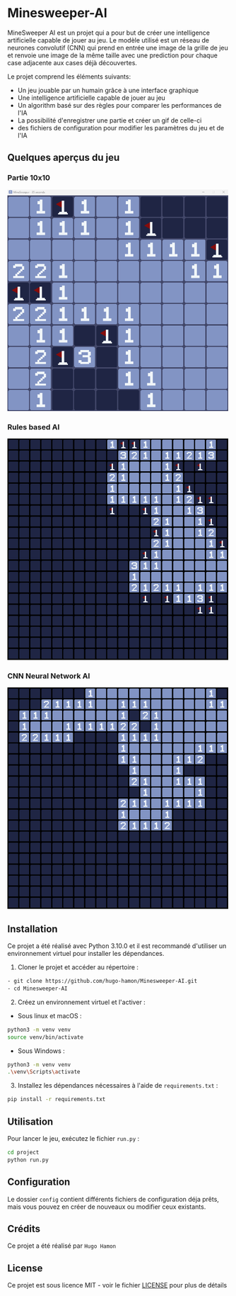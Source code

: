 # Minesweeper-AI

MineSweeper AI est un projet qui a pour but de créer une intelligence artificielle capable de jouer au jeu. Le modèle utilisé est un réseau de neurones convolutif (CNN) qui prend en entrée une image de la grille de jeu et renvoie une image de la même taille avec une prediction pour chaque case adjacente aux cases déjà découvertes.

Le projet comprend les éléments suivants:

- Un jeu jouable par un humain grâce à une interface graphique
- Une intelligence artificielle capable de jouer au jeu
- Un algorithm basé sur des règles pour comparer les performances de l'IA
- La possibilité d'enregistrer une partie et créer un gif de celle-ci
- des fichiers de configuration pour modifier les paramètres du jeu et de l'IA

## Quelques aperçus du jeu

### Partie 10x10
<img src="md-image/game-1.png" alt="Partie 10x10" width="500" height="500">

### Rules based AI
<img src="md-image/rule_based.gif" alt="Rules based AI" width="500" height="500">

### CNN Neural Network AI
<img src="md-image/cnn.gif" alt="CNN Neural Network AI" width="500" height="500">


## Installation

Ce projet a été réalisé avec Python 3.10.0 et il est recommandé d'utiliser un environnement virtuel pour installer les dépendances.

1. Cloner le projet et accéder au répertoire :

```bash
- git clone https://github.com/hugo-hamon/Minesweeper-AI.git
- cd Minesweeper-AI
```

2. Créez un environnement virtuel et l'activer :
    
- Sous linux et macOS :
```bash
python3 -m venv venv
source venv/bin/activate
```
- Sous Windows :
```bash
python3 -m venv venv
.\venv\Scripts\activate
```

3. Installez les dépendances nécessaires à l'aide de `requirements.txt` :
```bash
pip install -r requirements.txt
```

## Utilisation

Pour lancer le jeu, exécutez le fichier `run.py` :

```bash
cd project
python run.py
```

## Configuration

Le dossier `config` contient différents fichiers de configuration déja prêts, mais vous pouvez en créer de nouveaux ou modifier ceux existants.

## Crédits

Ce projet a été réalisé par `Hugo Hamon`

## License

Ce projet est sous licence MIT - voir le fichier [LICENSE](LICENSE) pour plus de détails
